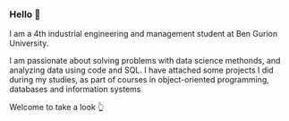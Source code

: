 ### Hello 👋

<!--
**gilbiton1/gilbiton1** is a ✨ _special_ ✨ repository because its `README.md` (this file) appears on your GitHub profile.


-->
I am a 4th industrial engineering and management student at Ben Gurion University.

I am passionate about solving problems with data science methonds, and analyzing data using code and SQL.
I have attached some projects I did during my studies, as part of courses in object-oriented programming, databases and information systems 

Welcome to take a look :point_up_2:




